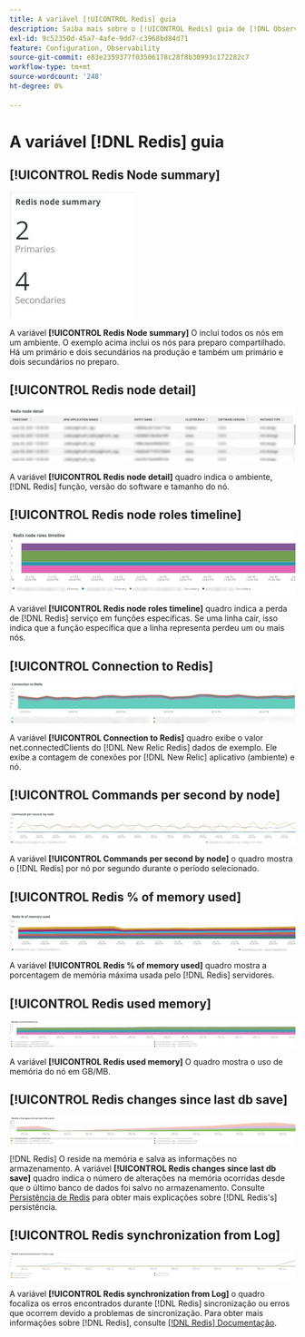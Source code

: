 ```yaml
---
title: A variável [!UICONTROL Redis] guia
description: Saiba mais sobre o [!UICONTROL Redis] guia de [!DNL Observation for Adobe Commerce].
exl-id: 9c52350d-45a7-4afe-9dd7-c3968bd84d71
feature: Configuration, Observability
source-git-commit: e83e2359377f03506178c28f8b30993c172282c7
workflow-type: tm+mt
source-wordcount: '248'
ht-degree: 0%

---
```


# A variável [!DNL Redis] guia

## [!UICONTROL Redis Node summary]

![Resumo do nó Redis](../../assets/tools/observation-for-adobe-commerce/redis-tab-1.jpg)

A variável **[!UICONTROL Redis Node summary]** O inclui todos os nós em um ambiente. O exemplo acima inclui os nós para preparo compartilhado. Há um primário e dois secundários na produção e também um primário e dois secundários no preparo.

## [!UICONTROL Redis node detail]

![Detalhes do nó Redis](../../assets/tools/observation-for-adobe-commerce/redis-tab-2.jpg)

A variável **[!UICONTROL Redis node detail]** quadro indica o ambiente, [!DNL Redis] função, versão do software e tamanho do nó.

## [!UICONTROL Redis node roles timeline]

![Linha do tempo de funções do nó Redis](../../assets/tools/observation-for-adobe-commerce/redis-tab-3.jpg)

A variável **[!UICONTROL Redis node roles timeline]** quadro indica a perda de [!DNL Redis] serviço em funções específicas. Se uma linha cair, isso indica que a função específica que a linha representa perdeu um ou mais nós.

## [!UICONTROL Connection to Redis]

![Conexão com o Redis](../../assets/tools/observation-for-adobe-commerce/redis-tab-4.jpg)

A variável **[!UICONTROL Connection to Redis]** quadro exibe o valor net.connectedClients do [!DNL New Relic Redis] dados de exemplo. Ele exibe a contagem de conexões por [!DNL New Relic] aplicativo (ambiente) e nó.

## [!UICONTROL Commands per second by node]

![Comandos por segundo por nó](../../assets/tools/observation-for-adobe-commerce/redis-tab-5.jpg)

A variável **[!UICONTROL Commands per second by node]** o quadro mostra o [!DNL Redis] por nó por segundo durante o período selecionado.

## [!UICONTROL Redis % of memory used]

![Redis % de memória usada](../../assets/tools/observation-for-adobe-commerce/redis-tab-6.jpg)

A variável **[!UICONTROL Redis % of memory used]** quadro mostra a porcentagem de memória máxima usada pelo [!DNL Redis] servidores.

## [!UICONTROL Redis used memory]

![Memória usada Redis](../../assets/tools/observation-for-adobe-commerce/redis-tab-7.jpg)

A variável **[!UICONTROL Redis used memory]** O quadro mostra o uso de memória do nó em GB/MB.

## [!UICONTROL Redis changes since last db save]

![Resgata as alterações desde o último salvamento do banco de dados](../../assets/tools/observation-for-adobe-commerce/redis-tab-8.jpg)

[!DNL Redis] O reside na memória e salva as informações no armazenamento. A variável **[!UICONTROL Redis changes since last db save]** quadro indica o número de alterações na memória ocorridas desde que o último banco de dados foi salvo no armazenamento. Consulte [Persistência de Redis](https://redis.io/docs/manual/persistence/) para obter mais explicações sobre [!DNL Redis's] persistência.

## [!UICONTROL Redis synchronization from Log]

![Redefinir sincronização do Log](../../assets/tools/observation-for-adobe-commerce/redis-tab-9.jpg)

A variável **[!UICONTROL Redis synchronization from Log]** o quadro focaliza os erros encontrados durante [!DNL Redis] sincronização ou erros que ocorrem devido a problemas de sincronização. Para obter mais informações sobre [!DNL Redis], consulte [[!DNL Redis] Documentação](https://redis.io/docs/).
